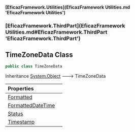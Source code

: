#### [EficazFramework.Utilities](EficazFramework Utilities.md 'EficazFramework Utilities')
### [EficazFramework.ThirdPart](EficazFramework Utilities.md#EficazFramework.ThirdPart 'EficazFramework.ThirdPart')

## TimeZoneData Class

```csharp
public class TimeZoneData
```

Inheritance [System.Object](https://docs.microsoft.com/en-us/dotnet/api/System.Object 'System.Object') &#129106; TimeZoneData

| Properties | |
| :--- | :--- |
| [Formatted](EficazFramework.ThirdPart/TimeZoneData/Formatted.md 'EficazFramework.ThirdPart.TimeZoneData.Formatted') | |
| [FormattedDateTime](EficazFramework.ThirdPart/TimeZoneData/FormattedDateTime.md 'EficazFramework.ThirdPart.TimeZoneData.FormattedDateTime') | |
| [Status](EficazFramework.ThirdPart/TimeZoneData/Status.md 'EficazFramework.ThirdPart.TimeZoneData.Status') | |
| [Timestamp](EficazFramework.ThirdPart/TimeZoneData/Timestamp.md 'EficazFramework.ThirdPart.TimeZoneData.Timestamp') | |
